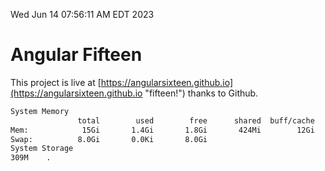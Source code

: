Wed Jun 14 07:56:11 AM EDT 2023

# Angular Fifteen


This project is live at [https://angularsixteen.github.io](https://angularsixteen.github.io "fifteen!") thanks to Github.

```bash
System Memory
               total        used        free      shared  buff/cache   available
Mem:            15Gi       1.4Gi       1.8Gi       424Mi        12Gi        13Gi
Swap:          8.0Gi       0.0Ki       8.0Gi
System Storage
309M	.
```
```bash

